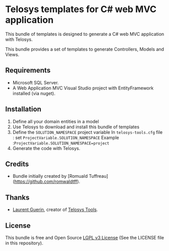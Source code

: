 # Telosys templates for C# web MVC application

This bundle of templates is designed to generate a C# web MVC application with Telosys.

This bundle provides a set of templates to generate Controllers, Models and Views.

## Requirements

- Microsoft SQL Server.
- A Web Application MVC Visual Studio project with EntityFramework installed (via nuget).

## Installation

1. Define all your domain entities in a model
2. Use Telosys to download and install this bundle of templates
3. Define the `SOLUTION_NAMESPACE` project variable
In `telosys-tools.cfg` file : set `ProjectVariable.SOLUTION_NAMESPACE` 
Example :`ProjectVariable.SOLUTION_NAMESPACE=project`
4. Generate the code with Telosys.  


## Credits

- Bundle initially created by [Romuald Tuffreau] (https://github.com/romwaldtff).

## Thanks

- [Laurent Guerin](https://github.com/l-gu), creator of [Telosys Tools](http://www.telosys.org/).

## License

This bundle is free and Open Source
[LGPL v3 License](https://www.gnu.org/licenses/lgpl-3.0.en.html) (See the LICENSE file in this repository).

